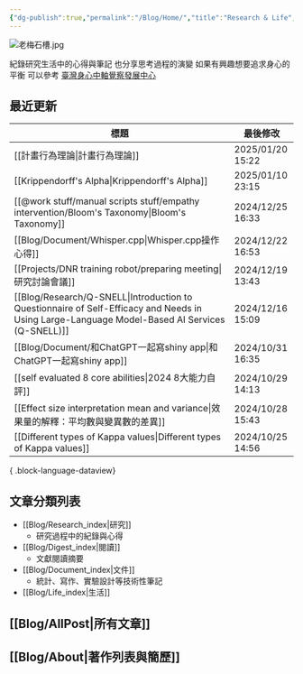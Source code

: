 ```yaml
---
{"dg-publish":true,"permalink":"/Blog/Home/","title":"Research & Life","contentClasses":"cards","tags":["blog","gardenEntry","gardenEntry"],"created":"2023-02-16T00:00:00.000Z","updated":"2024-05-17T10:41"}
---
```



![老梅石槽.jpg](/img/user/Blog/images/%E8%80%81%E6%A2%85%E7%9F%B3%E6%A7%BD.jpg)

紀錄研究生活中的心得與筆記
也分享思考過程的演變
如果有興趣想要追求身心的平衡
可以參考 [臺灣身心中軸覺察發展中心](https://bmaa.tw)

## 最近更新

| 標題                                                                                                                                               | 最後修改              |
| ------------------------------------------------------------------------------------------------------------------------------------------------ | ----------------- |
| [[計畫行為理論\|計畫行為理論]]                                                                                                                            | 2025/01/20  15:22 |
| [[Krippendorff's Alpha\|Krippendorff's Alpha]]                                                                                                | 2025/01/10  23:15 |
| [[@work stuff/manual scripts stuff/empathy intervention/Bloom's Taxonomy\|Bloom's Taxonomy]]                                                  | 2024/12/25  16:33 |
| [[Blog/Document/Whisper.cpp\|Whisper.cpp操作心得]]                                                                                                | 2024/12/22  16:53 |
| [[Projects/DNR training robot/preparing meeting\|研究討論會議]]                                                                                     | 2024/12/19  13:43 |
| [[Blog/Research/Q-SNELL\|Introduction to Questionnaire of Self-Efficacy and Needs in Using Large-Language Model-Based AI Services (Q-SNELL)]] | 2024/12/16  15:09 |
| [[Blog/Document/和ChatGPT一起寫shiny app\|和ChatGPT一起寫shiny app]]                                                                                  | 2024/10/31  16:35 |
| [[self evaluated 8 core abilities\|2024 8大能力自評]]                                                                                              | 2024/10/29  14:13 |
| [[Effect size interpretation mean and variance\|效果量的解釋：平均數與變異數的差異]]                                                                           | 2024/10/28  15:43 |
| [[Different types of Kappa values\|Different types of Kappa values]]                                                                          | 2024/10/25  14:56 |

{ .block-language-dataview}

## 文章分類列表

- [[Blog/Research_index\|研究]]
    - 研究過程中的紀錄與心得
- [[Blog/Digest_index\|閱讀]]
    - 文獻閱讀摘要
- [[Blog/Document_index\|文件]]
    - 統計、寫作、實驗設計等技術性筆記
- [[Blog/Life_index\|生活]]

## [[Blog/AllPost\|所有文章]]

## [[Blog/About\|著作列表與簡歷]]
